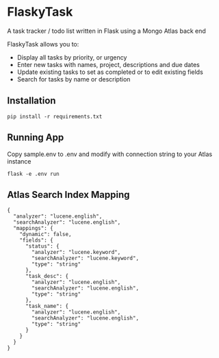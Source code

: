 # FlaskyTask
A task tracker / todo list written in Flask using a Mongo Atlas back end

FlaskyTask allows you to:

* Display all tasks by priority, or urgency
* Enter new tasks with names, project, descriptions and due dates
* Update existing tasks to set as completed or to edit existing fields
* Search for tasks by name or description

## Installation

```pip install -r requirements.txt```

## Running App

Copy sample.env to .env and modify with connection string to your Atlas instance

```flask -e .env run```


## Atlas Search Index Mapping

```
{
  "analyzer": "lucene.english",
  "searchAnalyzer": "lucene.english",
  "mappings": {
    "dynamic": false,
    "fields": {
      "status": {
        "analyzer": "lucene.keyword",
        "searchAnalyzer": "lucene.keyword",
        "type": "string"
      },
      "task_desc": {
        "analyzer": "lucene.english",
        "searchAnalyzer": "lucene.english",
        "type": "string"
      },
      "task_name": {
        "analyzer": "lucene.english",
        "searchAnalyzer": "lucene.english",
        "type": "string"
      }
    }
  }
}
```

